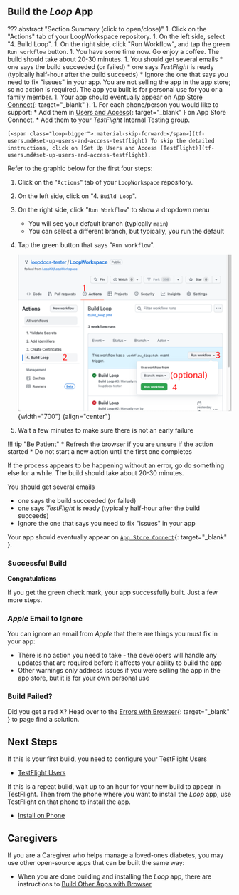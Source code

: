 ## Build the *Loop* App

??? abstract "Section Summary (click to open/close)"
    1. Click on the "Actions" tab of your LoopWorkspace repository.
    1. On the left side, select "4. Build Loop".
    1. On the right side, click "Run Workflow", and tap the green `Run workflow` button.
    1. You have some time now. Go enjoy a coffee. The build should take about 20-30 minutes.
    1. You should get several emails
        * one says the build succeeded (or failed)
        * one says *TestFlight* is ready (typically half-hour after the build succeeds)
        * Ignore the one that says you need to fix "issues" in your app. You are not selling the app in the app store; so no action is required. The app you built is for personal use for you or a family member.
    1. Your app should eventually appear on [App Store Connect](https://appstoreconnect.apple.com/apps){: target="_blank" }.
    1. For each phone/person you would like to support:
        * Add them in [Users and Access](https://appstoreconnect.apple.com/access/users){: target="_blank" } on App Store Connect.
        * Add them to your *TestFlight* Internal Testing group.

    [<span class="loop-bigger">:material-skip-forward:</span>](tf-users.md#set-up-users-and-access-testflight) To skip the detailed instructions, click on [Set Up Users and Access (TestFlight)](tf-users.md#set-up-users-and-access-testflight).

Refer to the graphic below for the first four steps:

1. Click on the "`Actions`" tab of your <code>LoopWorkspace</code> repository.
1. On the left side, click on "4. `Build Loop`".
1. On the right side, click "`Run Workflow`" to show a dropdown menu
    * You will see your default branch (typically `main`)
    * You can select a different branch, but typically, you run the default
1. Tap the green button that says "`Run workflow`".

    ![build loop using github actions](img/action-04-build-loop.svg){width="700"}
    {align="center"}

1. Wait a few minutes to make sure there is not an early failure

!!! tip "Be Patient"
    * Refresh the browser if you are unsure if the action started
    * Do not start a new action until the first one completes

If the process appears to be happening without an error, go do something else for a while. The build should take about 20-30 minutes.

You should get several emails

* one says the build succeeded (or failed)
* one says *TestFlight* is ready (typically half-hour after the build succeeds)
* Ignore the one that says you need to fix "issues" in your app

Your app should eventually appear on [`App Store Connect`](https://appstoreconnect.apple.com/apps){: target="_blank" }.

### Successful Build

**Congratulations**

If you get the green check mark, your app successfully built. Just a few more steps.

### *Apple* Email to Ignore

You can ignore an email from *Apple* that there are things you must fix in your app:

*  There is no action you need to take - the developers will handle any updates that are required before it affects your ability to build the app
* Other warnings only address issues if you were selling the app in the app store, but it is for your own personal use

### Build Failed?

Did you get a red X? Head over to the [Errors with Browser](bb-errors.md){: target="_blank" } to page find a solution.

## Next Steps

If this is your first build, you need to configure your TestFlight Users

* [TestFlight Users](tf-users.md)

If this is a repeat build, wait up to an hour for your new build to appear in TestFlight. Then from the phone where you want to install the *Loop* app, use TestFlight on that phone to install the app.

* [Install on Phone](phone-install.md)

## Caregivers

If you are a Caregiver who helps manage a loved-ones diabetes, you may use other open-source apps that can be built the same way:

* When you are done building and installing the *Loop* app, there are instructions to [Build Other Apps with Browser](other-apps.md)
